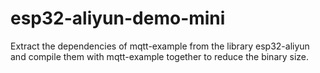# esp32-aliyun-demo-mini
Extract the dependencies of mqtt-example from the library esp32-aliyun and compile them with mqtt-example together to reduce the binary size.
